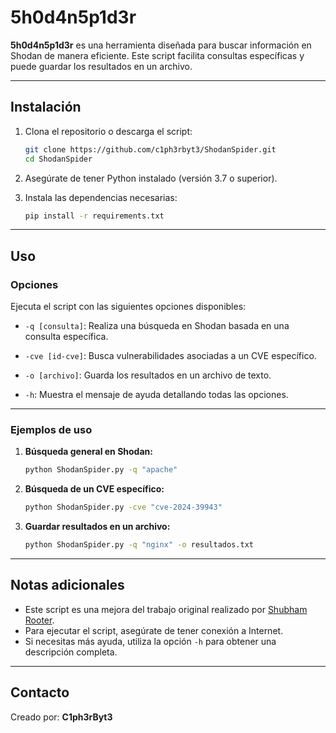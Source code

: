 
# 5h0d4n5p1d3r

**5h0d4n5p1d3r** es una herramienta diseñada para buscar información en Shodan de manera eficiente. Este script facilita consultas específicas y puede guardar los resultados en un archivo.

---

## Instalación

1. Clona el repositorio o descarga el script:
   ```bash
   git clone https://github.com/c1ph3rbyt3/ShodanSpider.git
   cd ShodanSpider
   ```

2. Asegúrate de tener Python instalado (versión 3.7 o superior).

3. Instala las dependencias necesarias:
   ```bash
   pip install -r requirements.txt
   ```

---

## Uso

### Opciones

Ejecuta el script con las siguientes opciones disponibles:

- `-q [consulta]`:
  Realiza una búsqueda en Shodan basada en una consulta específica.

- `-cve [id-cve]`:
  Busca vulnerabilidades asociadas a un CVE específico.

- `-o [archivo]`:
  Guarda los resultados en un archivo de texto.

- `-h`:
  Muestra el mensaje de ayuda detallando todas las opciones.

---

### Ejemplos de uso

1. **Búsqueda general en Shodan:**
   ```bash
   python ShodanSpider.py -q "apache"
   ```

2. **Búsqueda de un CVE específico:**
   ```bash
   python ShodanSpider.py -cve "cve-2024-39943"
   ```

3. **Guardar resultados en un archivo:**
   ```bash
   python ShodanSpider.py -q "nginx" -o resultados.txt
   ```

---

## Notas adicionales

- Este script es una mejora del trabajo original realizado por [Shubham Rooter](https://github.com/shubhamrooter).
- Para ejecutar el script, asegúrate de tener conexión a Internet.
- Si necesitas más ayuda, utiliza la opción `-h` para obtener una descripción completa.

---

## Contacto

Creado por: **C1ph3rByt3**
